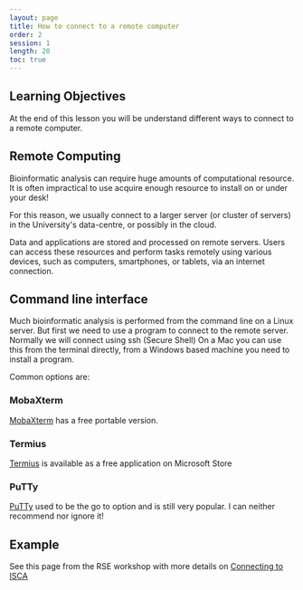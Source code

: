 ```yaml
---
layout: page
title: How to connect to a remote computer
order: 2
session: 1
length: 20
toc: true
---
```


## Learning Objectives

At the end of this lesson you will be understand different ways to connect to a remote computer.

## Remote Computing

Bioinformatic analysis can require huge amounts of computational resource. It is often impractical to use acquire enough resource to install on or under your desk!

For this reason, we usually connect to a larger server (or cluster of servers) in the University's data-centre, or possibly in the cloud.

Data and applications are stored and processed on remote servers. Users can access these resources and perform tasks remotely using various devices, such as computers, smartphones, or tablets, via an internet connection. 

## Command line interface

Much bioinformatic analysis is performed from the command line on a Linux server. But first we need to use a program to connect to the remote server.  
Normally we will connect using ssh (Secure Shell) On a Mac you can use this from the terminal directly, from a Windows based machine you need to install a program.

Common options are:

### MobaXterm

[MobaXterm](https://mobaxterm.mobatek.net) has a free portable version.

### Termius

[Termius](https://termius.com/) is available as a free application on Microsoft Store

### PuTTy

[PuTTy](https://www.putty.org/) used to be the go to option and is still very popular. I can neither recommend nor ignore it!


## Example

See this page from the RSE workshop with more details on [Connecting to ISCA](https://uniexeterrse.github.io/intro-to-isca/03_connection/index.html)